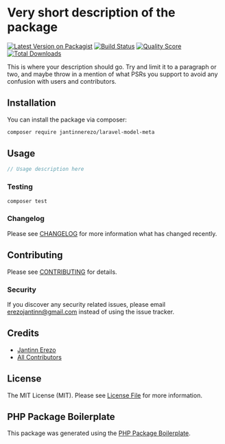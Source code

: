 # Very short description of the package

[![Latest Version on Packagist](https://img.shields.io/packagist/v/jantinnerezo/laravel-model-meta.svg?style=flat-square)](https://packagist.org/packages/jantinnerezo/laravel-model-meta)
[![Build Status](https://img.shields.io/travis/jantinnerezo/laravel-model-meta/master.svg?style=flat-square)](https://travis-ci.org/jantinnerezo/laravel-model-meta)
[![Quality Score](https://img.shields.io/scrutinizer/g/jantinnerezo/laravel-model-meta.svg?style=flat-square)](https://scrutinizer-ci.com/g/jantinnerezo/laravel-model-meta)
[![Total Downloads](https://img.shields.io/packagist/dt/jantinnerezo/laravel-model-meta.svg?style=flat-square)](https://packagist.org/packages/jantinnerezo/laravel-model-meta)

This is where your description should go. Try and limit it to a paragraph or two, and maybe throw in a mention of what PSRs you support to avoid any confusion with users and contributors.

## Installation

You can install the package via composer:

```bash
composer require jantinnerezo/laravel-model-meta
```

## Usage

``` php
// Usage description here
```

### Testing

``` bash
composer test
```

### Changelog

Please see [CHANGELOG](CHANGELOG.md) for more information what has changed recently.

## Contributing

Please see [CONTRIBUTING](CONTRIBUTING.md) for details.

### Security

If you discover any security related issues, please email erezojantinn@gmail.com instead of using the issue tracker.

## Credits

- [Jantinn Erezo](https://github.com/jantinnerezo)
- [All Contributors](../../contributors)

## License

The MIT License (MIT). Please see [License File](LICENSE.md) for more information.

## PHP Package Boilerplate

This package was generated using the [PHP Package Boilerplate](https://laravelpackageboilerplate.com).